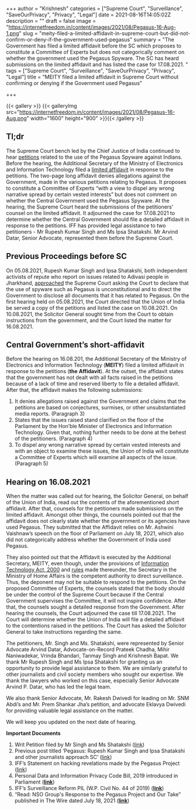 +++
author = "Krishnesh"
categories = ["Supreme Court", "Surveillance", "SaveOurPrivacy", "Privacy", "Legal"]
date = 2021-08-16T14:05:02Z
description = ""
draft = false
image = "https://internetfreedom.in/content/images/2021/08/Pegasus-16-Aug-1.png"
slug = "meity-filed-a-limited-affidavit-in-supreme-court-but-did-not-confirm-or-deny-if-the-government-used-pegasus"
summary = "The Government has filed a limited affidavit before the SC which proposes to constitute a Committee of Experts but does not categorically comment on whether the government used the Pegasus Spyware. The SC has heard submissions on the limited affidavit and has listed the case for 17.08.2021. "
tags = ["Supreme Court", "Surveillance", "SaveOurPrivacy", "Privacy", "Legal"]
title = "MEITY filed a limited affidavit in Supreme Court without confirming or denying if the Government used Pegasus"

+++


{{< gallery >}}
{{< galleryImg  src="https://internetfreedom.in/content/images/2021/08/Pegasus-16-Aug.png" width="1600" height="900" >}}{{< /gallery >}}

>>>> <form><script src="https://checkout.razorpay.com/v1/payment-button.js" data-payment_button_id="pl_HLkgeWGQLMuddp" async> </script> </form>

## **Tl;dr**

The Supreme Court bench led by the Chief Justice of India continued to hear [petitions](https://internetfreedom.in/pegasus-rupesh-kumar-singh-and-ipsa-shatakshi-and-other-journalists-approach-sc/) related to the use of the Pegasus Spyware against Indians. Before the hearing, the Additional Secretary of the Ministry of Electronics and Information Technology  filed a [limited affidavit](https://drive.google.com/file/d/1U1BluslRyS1Qk3awdFf9QUyM1hGeg-gq/view?usp=sharing) in response to the petitions. The two-page long affidavit denies allegations against the Government, made in the various petitions relating to Pegasus. It proposes to constitute a Committee of Experts “with a view to dispel any wrong narrative spread by certain vested interests” but does not comment on whether the Central Government used the Pegasus Spyware. At the hearing, the Supreme Court heard the submissions of the petitioners’ counsel on the limited affidavit. It adjourned the case for 17.08.2021 to determine whether the Central Government should file a detailed affidavit in response to the petitions. IFF has provided legal assistance to two petitioners - Mr Rupesh Kumar Singh and Ms Ipsa Shatakshi. Mr Arvind Datar, Senior Advocate, represented them before the Supreme Court.

## **Previous Proceedings before SC**

On 05.08.2021, Rupesh Kumar Singh and Ipsa Shatakshi, both independent activists of repute who report on issues related to Adivasi people in Jharkhand, [approached](https://internetfreedom.in/pegasus-rupesh-kumar-singh-and-ipsa-shatakshi-and-other-journalists-approach-sc/) the Supreme Court asking the Court to declare that the use of spyware such as Pegasus is unconstitutional and to direct the Government to disclose all documents that it has related to Pegasus. On the first hearing held on 05.08.2021, the Court directed that the Union of India be served a copy of the petitions and listed the case on 10.08.2021. On 10.08.2021, the Solicitor General sought time from the Court to obtain instructions from the government, and the Court listed the matter for 16.08.2021.

## **Central Government’s short-affidavit**

Before the hearing on 16.08.201, the Additional Secretary of the Ministry of Electronics and Information Technology (**MEITY**) filed a limited affidavit in response to the petitions (**the**  **Affidavit**). At the outset, the affidavit states that the government has not dealt with all facts raised in the petitions because of a lack of time and reserved liberty to file a detailed affidavit. After that, the affidavit makes the following submissions:

1. It denies allegations raised against the Government and claims that the petitions are based on conjectures, surmises, or other unsubstantiated media reports. (Paragraph 3)
2. States that the issues raised stand clarified on the floor of the Parliament by the Hon’ble Minister of Electronics and Information Technology. Given that, nothing further needs to be done at the behest of the petitioners. (Paragraph 4)
3. To dispel any wrong narrative spread by certain vested interests and with an object to examine these issues, the Union of India will constitute a Committee of Experts which will examine all aspects of the issue. (Paragraph 5)

## **Hearing on 16.08.2021**

When the matter was called out for hearing, the Solicitor General, on behalf of the Union of India, read out the contents of the aforementioned short affidavit. After that, counsels for the petitioners made submissions on the limited affidavit. Amongst other things, the counsels pointed out that the affidavit does not clearly state whether the government or its agencies have used Pegasus. They submitted that the Affidavit relies on Mr. Ashwini Vaishnaw’s speech on the floor of Parliament on July 18, 2021, which also did not categorically address whether the Government of India used Pegasus.

They also pointed out that the Affidavit is executed by the Additional Secretary, MEITY, even though, under the provisions of [Information Technology Act, 2000](https://eprocure.gov.in/cppp/rulesandprocs/kbadqkdlcswfjdelrquehwuxcfmijmuixngudufgbuubgubfugbububjxcgfvsbdihbgfGhdfgFHytyhRtMjk4NzY=) and [rules](https://cis-india.org/internet-governance/resources/it-procedure-and-safeguards-for-interception-monitoring-and-decryption-of-information-rules-2009) made thereunder, the Secretary in the Ministry of Home Affairs is the competent authority to direct surveillance. Thus, the deponent may not be suitable to respond to the petitions. On the proposed Committee of Experts, the counsels stated that the body should be under the control of the Supreme Court because if the Central Government supervises the Committee, it will not inspire confidence. After that, the counsels sought a detailed response from the Government. After hearing the counsels, the Court adjourned the case till 17.08.2021. The Court will determine whether the Union of India will file a detailed affidavit to the contentions raised in the petitions. The Court has asked the Solicitor General to take instructions regarding the same.

The petitioners, Mr. Singh and Ms. Shatakshi, were represented by Senior Advocate Arvind Datar, Advocate-on-Record Prateek Chadha, Mihir Naniwadekar, Vrinda Bhandari, Tanmay Singh and Krishnesh Bapat. We thank Mr Rupesh Singh and Ms Ipsa Shatakshi for granting us an opportunity to provide legal assistance to them. We are similarly grateful to other journalists and civil society members who sought our expertise. We thank the lawyers who worked on this case, especially Senior Advocate Arvind P. Datar, who has led the legal team.

We also thank Senior Advocate, Mr. Rakesh Dwivedi for leading on Mr. SNM Abdi’s and Mr. Prem Shankar Jha’s petition, and advocate Eklavya Dwivedi for providing valuable legal assistance on the matter.

We will keep you updated on the next date of hearing.

**Important Documents**

1. Writ Petition filed by Mr Singh and Ms Shatakshi ([link](https://drive.google.com/file/d/1dgXAOtvBrXc6YFUDfB4THu4AKix1RvYE/view?usp=sharing))
2. Previous post titled ‘Pegasus: Rupesh Kumar Singh and Ipsa Shatakshi and other journalists approach SC’ ([link](https://internetfreedom.in/pegasus-rupesh-kumar-singh-and-ipsa-shatakshi-and-other-journalists-approach-sc/))
3. IFF’s Statement on hacking revelations made by the Pegasus Project ([link](https://internetfreedom.in/iffs-statement-on-hacking-revelations-made-by-the-pegasus-project/))
4. Personal Data and Information Privacy Code Bill, 2019 introduced in Parliament ([**link**](https://internetfreedom.in/personal-data-and-information-privacy-code-bill-2019-introduced-in-the-lok-sabha-today-saveourprivacy/))
5. IFF’s Surveillance Reform PIL (W.P. Civil No. 44 of 2019) ([**link**](https://drive.google.com/open?id=0B9LKE-1DkhtFNzNMSjVidG9wUUZqZlpSbnRNeGlCZ0tDR0dn))
6. “Read: NSO Group's Response to the Pegasus Project and Our Take” published in The Wire dated July 18, 2021 ([**link**](https://thewire.in/tech/pegasus-project-nso-response))

> > > <form><script src="https://cdn.razorpay.com/static/widget/subscription-button.js" data-subscription_button_id="pl_HLk5qU1K35hmPH" data-button_theme="brand-color" async> </script> </form>




